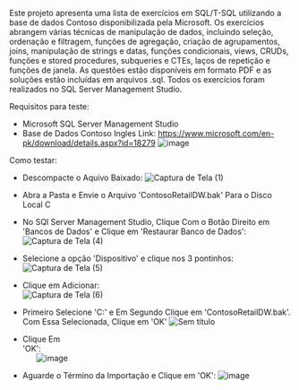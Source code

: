 Este projeto apresenta uma lista de exercícios em SQL/T-SQL utilizando a base de dados Contoso disponibilizada pela Microsoft. Os exercícios abrangem várias técnicas de manipulação de dados, incluindo seleção, ordenação e filtragem, funções de agregação, criação de agrupamentos, joins, manipulação de strings e datas, funções condicionais, views, CRUDs, funções e stored procedures, subqueries e CTEs, laços de repetição e funções de janela. As questões estão disponíveis em formato PDF e as soluções estão incluídas em arquivos .sql. Todos os exercícios foram realizados no SQL Server Management Studio.

Requisitos para teste:
- Microsoft SQL Server Management Studio
- Base de Dados Contoso Ingles 
  Link: https://www.microsoft.com/en-pk/download/details.aspx?id=18279
  ![image](https://user-images.githubusercontent.com/93014865/219934676-4296d464-15d8-48d3-9826-c8bf5713f471.png)

Como testar:
- Descompacte o Aquivo Baixado:
![Captura de Tela (1)](https://user-images.githubusercontent.com/93014865/219935255-481258d9-0481-4b1b-a7ba-8272b5913517.png)

- Abra a Pasta e Envie o Arquivo 'ContosoRetailDW.bak' Para o Disco Local C

- No SQl Server Management Studio, Clique Com o Botão Direito em 'Bancos de Dados' e Clique em 'Restaurar Banco de Dados':
![Captura de Tela (4)](https://user-images.githubusercontent.com/93014865/219936060-75e4e236-d47f-44a2-b468-8bea9055b716.png)

- Selecione a opção 'Dispositivo' e clique nos 3 pontinhos:
![Captura de Tela (5)](https://user-images.githubusercontent.com/93014865/219936197-f5c9759d-ea80-4358-8df1-82d18450c800.png)

- Clique em Adicionar:⠀⠀⠀⠀⠀⠀⠀⠀⠀⠀⠀⠀⠀⠀⠀⠀⠀⠀⠀⠀⠀⠀⠀⠀⠀⠀⠀
![Captura de Tela (6)](https://user-images.githubusercontent.com/93014865/219936271-f96ceca2-8dcc-4c82-9d0b-62c027c7e713.png)

- Primeiro Selecione 'C:' e Em Segundo Clique em 'ContosoRetailDW.bak'. Com Essa Selecionada, Clique em 'OK'
![Sem título](https://user-images.githubusercontent.com/93014865/219936684-37909329-ea84-4ce9-839a-01f2e894a0eb.png)

- Clique Em 'OK':⠀⠀⠀⠀⠀⠀⠀⠀⠀⠀⠀⠀⠀⠀⠀⠀⠀⠀⠀⠀⠀⠀⠀⠀⠀⠀⠀⠀⠀⠀⠀⠀⠀⠀⠀⠀⠀⠀⠀⠀⠀⠀⠀⠀⠀
![image](https://user-images.githubusercontent.com/93014865/219936868-b5b04211-1e00-4d2b-835d-f9291ea15544.png)

- Aguarde o Término da Importação e Clique em 'OK':
![image](https://user-images.githubusercontent.com/93014865/219936927-1a4d1f14-c627-41b4-a0fd-86691feddd3c.png)






